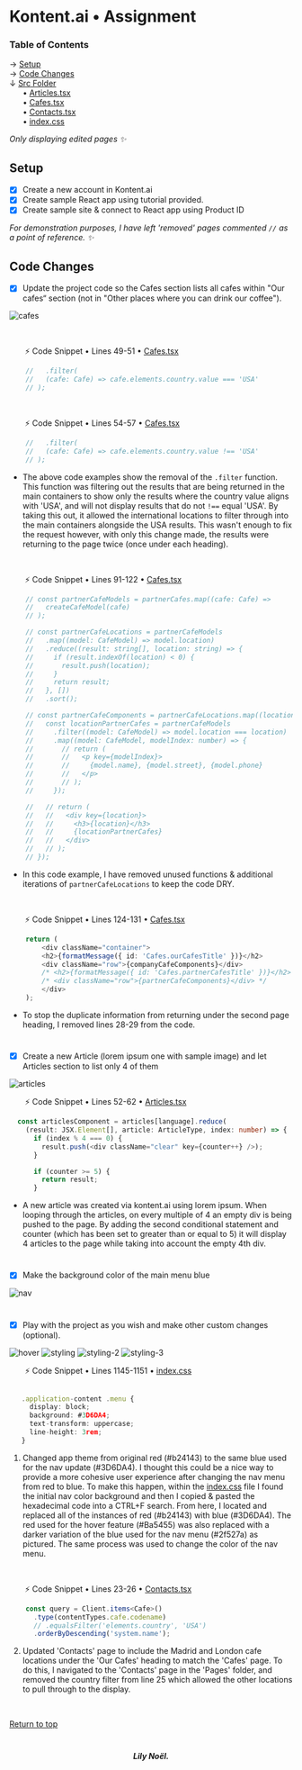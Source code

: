 # Kontent.ai • Assignment 

### Table of Contents 
→ [Setup](#setup) </br>
→ [Code Changes](#code-changes) </br>
↓ [Src Folder](kontent-sample-app-react/src) </br>
&nbsp;&nbsp;&nbsp;&nbsp;&nbsp; • [Articles.tsx](kontent-sample-app-react/src/Pages/Articles.tsx) </br>
&nbsp;&nbsp;&nbsp;&nbsp;&nbsp; • [Cafes.tsx](kontent-sample-app-react/src/Pages/Cafes.tsx) </br>
&nbsp;&nbsp;&nbsp;&nbsp;&nbsp; • [Contacts.tsx](kontent-sample-app-react/src/Pages/Contacts.tsx) </br>
&nbsp;&nbsp;&nbsp;&nbsp;&nbsp; • [index.css](kontent-sample-app-react/src/index.css) </br>

<i> Only displaying edited pages ✨ </i> 


## Setup 
- [x] Create a new account in Kontent.ai
- [x] Create sample React app using tutorial provided.
- [x] Create sample site & connect to React app using Product ID

<i>  For demonstration purposes, I have left 'removed' pages commented `//` as a point of reference.  ✨</i>

## Code Changes
- [x] Update the project code so the Cafes section lists all cafes within "Our cafes“ section (not in "Other places where you can drink our coffee").



![cafes](/docs/cafes.png)

<br>



&nbsp;&nbsp;&nbsp;&nbsp;&nbsp;&nbsp; ⚡️ Code Snippet • Lines 49-51 • [Cafes.tsx](kontent-sample-app-react/src/Pages/Cafes.tsx)
```ts
    //   .filter(
    //   (cafe: Cafe) => cafe.elements.country.value === 'USA'
    // );
```
</br>

&nbsp;&nbsp;&nbsp;&nbsp;&nbsp;&nbsp; ⚡️ Code Snippet • Lines 54-57 • [Cafes.tsx](kontent-sample-app-react/src/Pages/Cafes.tsx)
```ts
    //   .filter(
    //   (cafe: Cafe) => cafe.elements.country.value !== 'USA'
    // );
```

- The above code examples show the removal of the `.filter` function. This function was filtering out the results that are being returned in the main containers to show only the results where the country value aligns with 'USA', and will not display results that do not `!==` equal 'USA'. By taking this out, it allowed the international locations to filter through into the main containers alongside the USA results. This wasn't enough to fix the request however, with only this change made, the results were returning to the page twice (once under each heading).

</br>

&nbsp;&nbsp;&nbsp;&nbsp;&nbsp;&nbsp; ⚡️ Code Snippet • Lines 91-122 • [Cafes.tsx](kontent-sample-app-react/src/Pages/Cafes.tsx)
```ts
    // const partnerCafeModels = partnerCafes.map((cafe: Cafe) =>
    //   createCafeModel(cafe)
    // );

    // const partnerCafeLocations = partnerCafeModels
    //   .map((model: CafeModel) => model.location)
    //   .reduce((result: string[], location: string) => {
    //     if (result.indexOf(location) < 0) {
    //       result.push(location);
    //     }
    //     return result;
    //   }, [])
    //   .sort();

    // const partnerCafeComponents = partnerCafeLocations.map((location: string) => {
    //   const locationPartnerCafes = partnerCafeModels
    //     .filter((model: CafeModel) => model.location === location)
    //     .map((model: CafeModel, modelIndex: number) => {
    //       // return (
    //       //   <p key={modelIndex}>
    //       //     {model.name}, {model.street}, {model.phone}
    //       //   </p>
    //       // );
    //     });

    //   // return (
    //   //   <div key={location}>
    //   //     <h3>{location}</h3>
    //   //     {locationPartnerCafes}
    //   //   </div>
    //   // );
    // });
```
- In this code example, I have removed unused functions & additional iterations of  `partnerCafeLocations` to keep the code DRY.

</br>

&nbsp;&nbsp;&nbsp;&nbsp;&nbsp;&nbsp; ⚡️ Code Snippet • Lines 124-131 •  [Cafes.tsx](kontent-sample-app-react/src/Pages/Cafes.tsx)
```ts
    return (
        <div className="container">
        <h2>{formatMessage({ id: 'Cafes.ourCafesTitle' })}</h2>
        <div className="row">{companyCafeComponents}</div>
        /* <h2>{formatMessage({ id: 'Cafes.partnerCafesTitle' })}</h2> */
        /* <div className="row">{partnerCafeComponents}</div> */
        </div>
    );
```

- To stop the duplicate information from returning under the second page heading, I removed lines 28-29 from the code. 
#   

- [x] Create a new Article (lorem ipsum one with sample image) and let Articles section to list only 4 of them 

![articles](/docs/articles.png)

&nbsp;&nbsp;&nbsp;&nbsp;&nbsp;&nbsp; ⚡️ Code Snippet • Lines 52-62 •  [Articles.tsx](kontent-sample-app-react/src/Pages/Articles.tsx)
```ts
  const articlesComponent = articles[language].reduce(
    (result: JSX.Element[], article: ArticleType, index: number) => {
      if (index % 4 === 0) {
        result.push(<div className="clear" key={counter++} />);
      }

      if (counter >= 5) {
        return result;
      }
```

- A new article was created via kontent.ai using lorem ipsum. When looping through the articles, on every multiple of 4 an empty div is being pushed to the page. By adding the second conditional statement and counter (which has been set to greater than or equal to 5) it will display 4 articles to the page while taking into account the empty 4th div.

#

- [x] Make the background color of the main menu blue

![nav](/docs/nav.png)

# 

- [x] Play with the project as you wish and make other custom changes (optional).

![hover](/docs/hover.png)
![styling](/docs/styling.png)
![styling-2](/docs/styling-2.png)
![styling-3](/docs/styling-3.png)



&nbsp;&nbsp;&nbsp;&nbsp;&nbsp;&nbsp; ⚡️ Code Snippet • Lines 1145-1151 •  [index.css](kontent-sample-app-react/src/index.css)
```typescript
    
   .application-content .menu {
     display: block;
     background: #3D6DA4;
     text-transform: uppercase;
     line-height: 3rem;
   }
```

1. Changed app theme from original red (#b24143) to the same blue used for the nav update (#3D6DA4). I thought this could be a nice way to provide a more cohesive user experience after changing the nav menu from red to blue. To make this happen, within the [index.css](kontent-sample-app-react/src/index.css) file I found the initial nav color background and then I copied & pasted the hexadecimal code into a CTRL+F search. From here, I located and replaced all of the instances of red (#b24143) with blue (#3D6DA4). The red used for the hover feature (#Ba5455) was also replaced with a darker variation of the blue used for the nav menu (#2f527a) as pictured. The same process was used to change the color of the nav menu.

</br>

&nbsp;&nbsp;&nbsp;&nbsp;&nbsp;&nbsp; ⚡️ Code Snippet • Lines 23-26 •  [Contacts.tsx](kontent-sample-app-react/src/Pages/Contacts.tsx)
```typescript
    const query = Client.items<Cafe>()
      .type(contentTypes.cafe.codename)
      // .equalsFilter('elements.country', 'USA')
      .orderByDescending('system.name');
```

2. Updated 'Contacts' page to include the Madrid and London cafe locations under the 'Our Cafes' heading to match the 'Cafes' page. To do this, I navigated to the 'Contacts' page in the 'Pages' folder, and removed the country filter from line 25 which allowed the other locations to pull through to the display.

</br>

[Return to top](#kontentai--assignment)

#

<h5 align="center">

Lily Noël.

</h5>